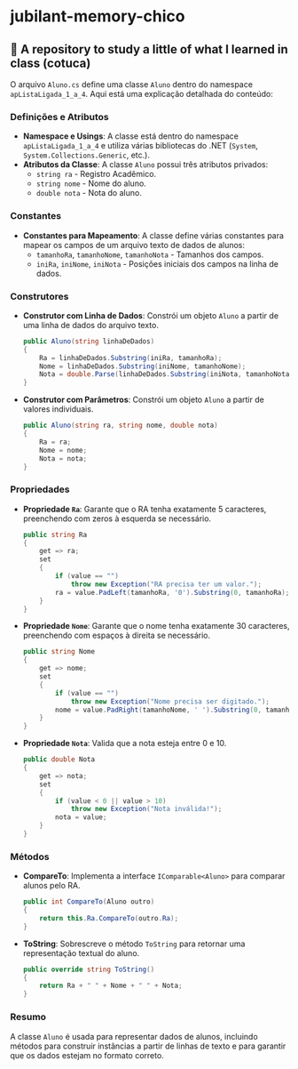 # jubilant-memory-chico
📖 A repository to study a little of what I learned in class (cotuca)
------

O arquivo `Aluno.cs` define uma classe `Aluno` dentro do namespace `apListaLigada_1_a_4`. Aqui está uma explicação detalhada do conteúdo:

### Definições e Atributos
- **Namespace e Usings**: A classe está dentro do namespace `apListaLigada_1_a_4` e utiliza várias bibliotecas do .NET (`System`, `System.Collections.Generic`, etc.).
- **Atributos da Classe**: A classe `Aluno` possui três atributos privados:
  - `string ra` - Registro Acadêmico.
  - `string nome` - Nome do aluno.
  - `double nota` - Nota do aluno.

### Constantes
- **Constantes para Mapeamento**: A classe define várias constantes para mapear os campos de um arquivo texto de dados de alunos:
  - `tamanhoRa`, `tamanhoNome`, `tamanhoNota` - Tamanhos dos campos.
  - `iniRa`, `iniNome`, `iniNota` - Posições iniciais dos campos na linha de dados.

### Construtores
- **Construtor com Linha de Dados**: Constrói um objeto `Aluno` a partir de uma linha de dados do arquivo texto.
  ```csharp
  public Aluno(string linhaDeDados)
  {
      Ra = linhaDeDados.Substring(iniRa, tamanhoRa);
      Nome = linhaDeDados.Substring(iniNome, tamanhoNome);
      Nota = double.Parse(linhaDeDados.Substring(iniNota, tamanhoNota));
  }
  ```
- **Construtor com Parâmetros**: Constrói um objeto `Aluno` a partir de valores individuais.
  ```csharp
  public Aluno(string ra, string nome, double nota)
  {
      Ra = ra;
      Nome = nome;
      Nota = nota;
  }
  ```

### Propriedades
- **Propriedade `Ra`**: Garante que o RA tenha exatamente 5 caracteres, preenchendo com zeros à esquerda se necessário.
  ```csharp
  public string Ra 
  { 
      get => ra;
      set 
      {
          if (value == "")
              throw new Exception("RA precisa ter um valor.");
          ra = value.PadLeft(tamanhoRa, '0').Substring(0, tamanhoRa);
      }
  }
  ```
- **Propriedade `Nome`**: Garante que o nome tenha exatamente 30 caracteres, preenchendo com espaços à direita se necessário.
  ```csharp
  public string Nome 
  { 
      get => nome;
      set
      {
          if (value == "")
              throw new Exception("Nome precisa ser digitado.");
          nome = value.PadRight(tamanhoNome, ' ').Substring(0, tamanhoNome);
      }
  }
  ```
- **Propriedade `Nota`**: Valida que a nota esteja entre 0 e 10.
  ```csharp
  public double Nota 
  { 
      get => nota;
      set
      {
          if (value < 0 || value > 10)
              throw new Exception("Nota inválida!");
          nota = value;
      }
  }
  ```

### Métodos
- **CompareTo**: Implementa a interface `IComparable<Aluno>` para comparar alunos pelo RA.
  ```csharp
  public int CompareTo(Aluno outro)
  {
      return this.Ra.CompareTo(outro.Ra);
  }
  ```
- **ToString**: Sobrescreve o método `ToString` para retornar uma representação textual do aluno.
  ```csharp
  public override string ToString()
  {
      return Ra + " " + Nome + " " + Nota;
  }
  ```

### Resumo
A classe `Aluno` é usada para representar dados de alunos, incluindo métodos para construir instâncias a partir de linhas de texto e para garantir que os dados estejam no formato correto.
